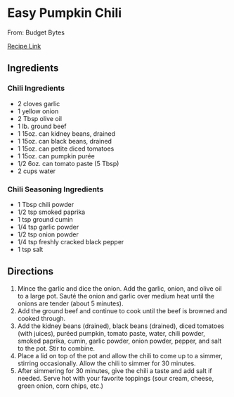 # Easy Pumpkin Chili

From: Budget Bytes

[Recipe Link](https://www.budgetbytes.com/wprm_print/57905)

## Ingredients

### Chili Ingredients

- 2 cloves garlic 
- 1 yellow onion 
- 2 Tbsp olive oil 
- 1 lb. ground beef 
- 1 15oz. can kidney beans, drained
- 1 15oz. can black beans, drained
- 1 15oz. can petite diced tomatoes
- 1 15oz. can pumpkin purée
- 1/2 6oz. can tomato paste (5 Tbsp)
- 2 cups water

### Chili Seasoning Ingredients

- 1 Tbsp chili powder
- 1/2 tsp smoked paprika
- 1 tsp ground cumin
- 1/4 tsp garlic powder
- 1/2 tsp onion powder
- 1/4 tsp freshly cracked black pepper
- 1 tsp salt

## Directions 

1. Mince the garlic and dice the onion. Add the garlic, onion, and olive oil to a large pot. Sauté the onion and garlic over medium heat until the onions are tender (about 5 minutes).
2. Add the ground beef and continue to cook until the beef is browned and cooked through.
3. Add the kidney beans (drained), black beans (drained), diced tomatoes (with juices), puréed pumpkin, tomato paste, water, chili powder, smoked paprika, cumin, garlic powder, onion powder, pepper, and salt to the pot. Stir to combine.
4. Place a lid on top of the pot and allow the chili to come up to a simmer, stirring occasionally. Allow the chili to simmer for 30 minutes.
5. After simmering for 30 minutes, give the chili a taste and add salt if needed. Serve hot with your favorite toppings (sour cream, cheese, green onion, corn chips, etc.)